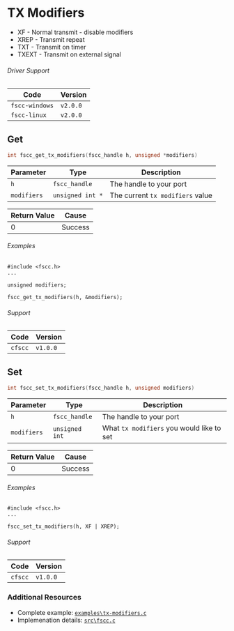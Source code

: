 # TX Modifiers

- XF - Normal transmit - disable modifiers
- XREP - Transmit repeat
- TXT - Transmit on timer
- TXEXT - Transmit on external signal

###### Driver Support
| Code           | Version
| -------------- | --------
| `fscc-windows` | `v2.0.0` 
| `fscc-linux`   | `v2.0.0` 

## Get
```c
int fscc_get_tx_modifiers(fscc_handle h, unsigned *modifiers)
```

| Parameter   | Type             | Description
| ----------- | ---------------- | -----------------------
| `h`         | `fscc_handle`    | The handle to your port
| `modifiers` | `unsigned int *` | The current `tx modifiers` value

| Return Value | Cause
| ------------ | ------------------------------------------------------------------
| 0            | Success

###### Examples
```
#include <fscc.h>
...

unsigned modifiers;

fscc_get_tx_modifiers(h, &modifiers);
```

###### Support
| Code           | Version
| -------------- | --------
| `cfscc`        | `v1.0.0`


## Set
```c
int fscc_set_tx_modifiers(fscc_handle h, unsigned modifiers)
```

| Parameter   | Type           | Description
| ----------- | -------------- | -----------------------
| `h`         | `fscc_handle`  | The handle to your port
| `modifiers` | `unsigned int` | What `tx modifiers` you would like to set

| Return Value | Cause
| ------------ | ------------------------------------------------------------------
| 0            | Success

###### Examples
```
#include <fscc.h>
...

fscc_set_tx_modifiers(h, XF | XREP);
```

###### Support
| Code           | Version
| -------------- | --------
| `cfscc`        | `v1.0.0`


### Additional Resources
- Complete example: [`examples\tx-modifiers.c`](https://github.com/commtech/cfscc/blob/master/examples/tx-modifiers.c)
- Implemenation details: [`src\fscc.c`](https://github.com/commtech/cfscc/blob/master/src/fscc.c)
